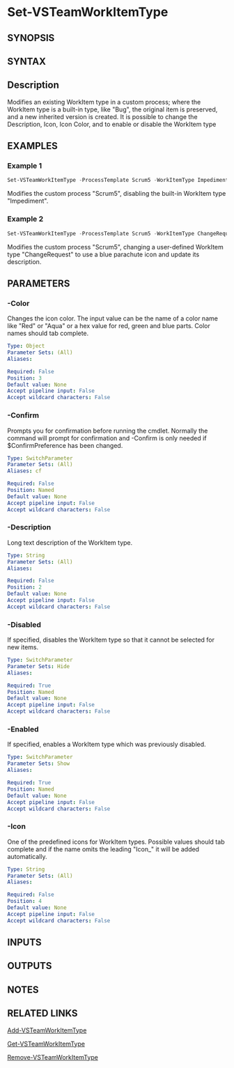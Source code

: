 <!-- #include "./common/header.md" -->

# Set-VSTeamWorkItemType

## SYNOPSIS

<!-- #include "./synopsis/Set-VSTeamWorkItemType.md" -->

## SYNTAX

## Description

Modifies an existing WorkItem type in a custom process; where the WorkItem type is a built-in type, like "Bug",
the original item is preserved, and a new inherited version is created.
It is possible to change the Description, Icon, Icon Color, and to enable or disable the WorkItem type

## EXAMPLES

### Example 1

```powershell
Set-VSTeamWorkItemType -ProcessTemplate Scrum5 -WorkItemType Impediment -Disabled
```

Modifies the custom process "Scrum5", disabling the built-in WorkItem type "Impediment".

### Example 2

```powershell
Set-VSTeamWorkItemType -ProcessTemplate Scrum5 -WorkItemType ChangeRequest -Icon icon_parachute -color Blue -Description "For requests from customers"
```

Modifies the custom process "Scrum5", changing a user-defined WorkItem type "ChangeRequest" to use
a blue parachute icon and update its description.

## PARAMETERS

### -Color

Changes the  icon color. The input value can be the name of a color name like "Red" or "Aqua" or
a hex value for red, green and blue parts. Color names should tab complete.

```yaml
Type: Object
Parameter Sets: (All)
Aliases:

Required: False
Position: 3
Default value: None
Accept pipeline input: False
Accept wildcard characters: False
```

### -Confirm

Prompts you for confirmation before running the cmdlet. Normally the command will prompt for confirmation and -Confirm is only needed if \$ConfirmPreference has been changed.

```yaml
Type: SwitchParameter
Parameter Sets: (All)
Aliases: cf

Required: False
Position: Named
Default value: None
Accept pipeline input: False
Accept wildcard characters: False
```
<!-- #include "./params/Force.md" -->

<!-- #include "./params/whatif.md" -->

<!-- #include "./params/processTemplate.md" -->

<!-- #include "./params/workItemType.md" -->

### -Description

Long text description of the WorkItem type.

```yaml
Type: String
Parameter Sets: (All)
Aliases:

Required: False
Position: 2
Default value: None
Accept pipeline input: False
Accept wildcard characters: False
```

### -Disabled

If specified, disables the WorkItem type so that it cannot be selected for new items.

```yaml
Type: SwitchParameter
Parameter Sets: Hide
Aliases:

Required: True
Position: Named
Default value: None
Accept pipeline input: False
Accept wildcard characters: False
```

### -Enabled

If specified, enables a WorkItem type which was previously disabled.

```yaml
Type: SwitchParameter
Parameter Sets: Show
Aliases:

Required: True
Position: Named
Default value: None
Accept pipeline input: False
Accept wildcard characters: False
```

### -Icon

One of the predefined icons for WorkItem types. Possible values should tab complete and
if the name omits the leading "Icon\_" it will be added automatically.

```yaml
Type: String
Parameter Sets: (All)
Aliases:

Required: False
Position: 4
Default value: None
Accept pipeline input: False
Accept wildcard characters: False
```

## INPUTS

## OUTPUTS

## NOTES

## RELATED LINKS

[Add-VSTeamWorkItemType](Add-VSTeamWorkItemType.md)

[Get-VSTeamWorkItemType](Get-VSTeamWorkItemType.md)

[Remove-VSTeamWorkItemType](Remove-VSTeamWorkItemType.md)